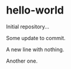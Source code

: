# hello-world
Initial repository...

Some update to commit.

A new line with nothing.

Another one.
